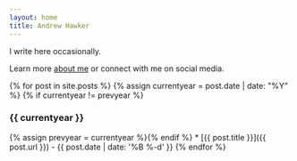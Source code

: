 ```yaml
---
layout: home
title: Andrew Hawker
---
```


I write here occasionally.

Learn more [about me](about) or connect with me on social media.

{% for post in site.posts %}
{% assign currentyear = post.date | date: "%Y" %}
{% if currentyear != prevyear %}
### {{ currentyear }}
{% assign prevyear = currentyear %}{% endif %} * [{{ post.title }}]({{ post.url }}) - {{ post.date | date: '%B %-d' }}
{% endfor %}
